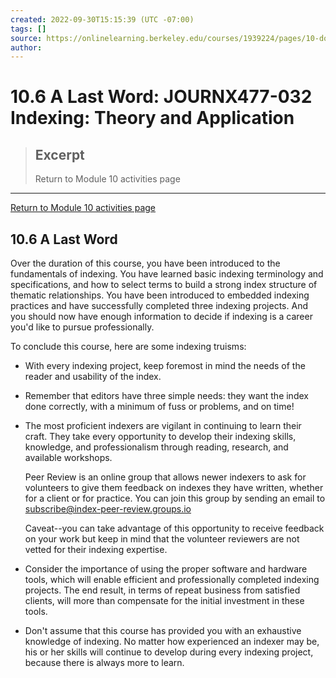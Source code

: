 ```yaml
---
created: 2022-09-30T15:15:39 (UTC -07:00)
tags: []
source: https://onlinelearning.berkeley.edu/courses/1939224/pages/10-dot-6-a-last-word
author: 
---
```


# 10.6 A Last Word: JOURNX477-032 Indexing: Theory and Application

> ## Excerpt
> Return to Module 10 activities page

---
[Return to Module 10 activities page](https://onlinelearning.berkeley.edu/courses/1939224/pages/module-10 "Module 10")

## 10.6 A Last Word

Over the duration of this course, you have been introduced to the fundamentals of indexing. You have learned basic indexing terminology and specifications, and how to select terms to build a strong index structure of thematic relationships. You have been introduced to embedded indexing practices and have successfully completed three indexing projects. And you should now have enough information to decide if indexing is a career you'd like to pursue professionally.

To conclude this course, here are some indexing truisms:

-   With every indexing project, keep foremost in mind the needs of the reader and usability of the index.
    
-   Remember that editors have three simple needs: they want the index done correctly, with a minimum of fuss or problems, and on time!
    
-   The most proficient indexers are vigilant in continuing to learn their craft. They take every opportunity to develop their indexing skills, knowledge, and professionalism through reading, research, and available workshops.
    
    Peer Review is an online group that allows newer indexers to ask for volunteers to give them feedback on indexes they have written, whether for a client or for practice. You can join this group by sending an email to subscribe@index-peer-review.groups.io
    
    Caveat--you can take advantage of this opportunity to receive feedback on your work but keep in mind that the volunteer reviewers are not vetted for their indexing expertise.
    
-   Consider the importance of using the proper software and hardware tools, which will enable efficient and professionally completed indexing projects. The end result, in terms of repeat business from satisfied clients, will more than compensate for the initial investment in these tools.
    
-   Don't assume that this course has provided you with an exhaustive knowledge of indexing. No matter how experienced an indexer may be, his or her skills will continue to develop during every indexing project, because there is always more to learn.
